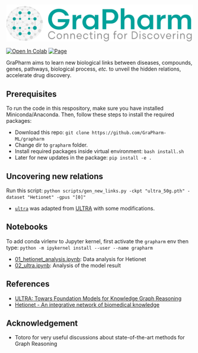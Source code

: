 <img src="./assets/Logo_hori@33.33x.png" alt="GraPharm"/>


<a href="https://colab.research.google.com/github/grapharm-ml/grapharm/blob/master/evaluation.ipynb" target="_parent"><img src="https://colab.research.google.com/assets/colab-badge.svg" alt="Open In Colab" height=27/></a></a> <a href="https://grapharm-ml.github.io/" target="_parent"><img src="https://img.shields.io/badge/github%20pages-121013?style=for-the-badge&logo=github&logoColor=white" alt="Page" height=27/></a>

GraPharm aims to learn new biological links between diseases, compounds, genes, pathways, biological process, *etc.* to unveil the hidden relations, accelerate drug discovery.

## Prerequisites
To run the code in this respository, make sure you have installed Miniconda/Anaconda. Then, follow these steps to install the required packages:
* Download this repo: `git clone https://github.com/GraPharm-ML/grapharm`
* Change dir to `grapharm` folder.
* Install required packages inside virtual environment:  `bash install.sh`
* Later for new updates in the package: `pip install -e .`

## Uncovering new relations
Run this script: `python scripts/gen_new_links.py -ckpt "ultra_50g.pth" -dataset "Hetionet" -gpus "[0]"`

* [`ultra`](./ultra/) was adapted from [ULTRA](https://github.com/DeepGraphLearning/ULTRA) with some modifications.

## Notebooks
To add conda virlenv to Jupyter kernel, first activate the `grapharm` env then type: `python -m ipykernel install --user --name grapharm`

* [01_hetionet_analysis.ipynb](notebooks/01_hetionet_analysis.ipynb): Data analysis for Hetionet
* [02_ultra.ipynb](notebooks/03_ultra.ipynb): Analysis of the model result

## References
* [ULTRA: Towars Foundation Models for Knowledge Graph Reasoning](https://openreview.net/forum?id=jVEoydFOl9&referrer=%5Bthe%20profile%20of%20Mikhail%20Galkin%5D(%2Fprofile%3Fid%3D~Mikhail_Galkin1))
* [Hetionet - An integrative network of biomedical knowledge]()

## Acknowledgement
* Totoro for very useful discussions about state-of-the-art methods for Graph Reasoning